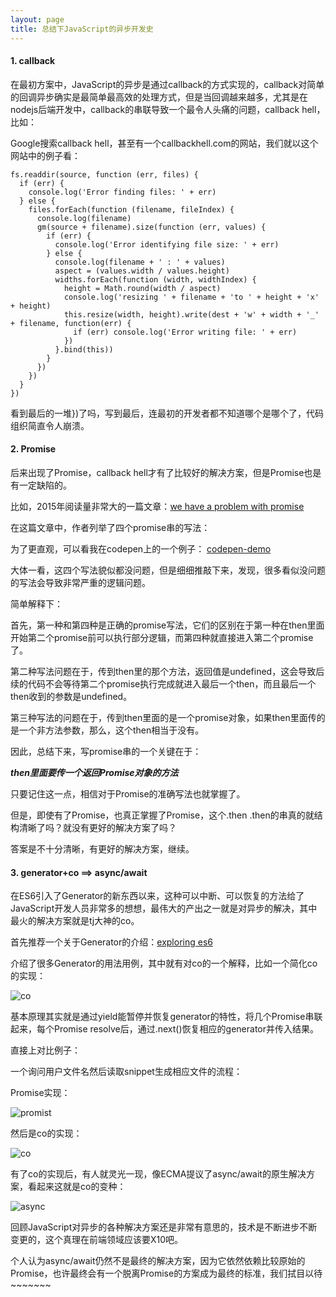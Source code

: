 ```yaml
---
layout: page
title: 总结下JavaScript的异步开发史
---
```


#### 1. callback

在最初方案中，JavaScript的异步是通过callback的方式实现的，callback对简单的回调异步确实是最简单最高效的处理方式，但是当回调越来越多，尤其是在nodejs后端开发中，callback的串联导致一个最令人头痛的问题，callback hell，比如：

Google搜索callback hell，甚至有一个callbackhell.com的网站，我们就以这个网站中的例子看：

    fs.readdir(source, function (err, files) {
      if (err) {
        console.log('Error finding files: ' + err)
      } else {
        files.forEach(function (filename, fileIndex) {
          console.log(filename)
          gm(source + filename).size(function (err, values) {
            if (err) {
              console.log('Error identifying file size: ' + err)
            } else {
              console.log(filename + ' : ' + values)
              aspect = (values.width / values.height)
              widths.forEach(function (width, widthIndex) {
                height = Math.round(width / aspect)
                console.log('resizing ' + filename + 'to ' + height + 'x' + height)
                this.resize(width, height).write(dest + 'w' + width + '_' + filename, function(err) {
                  if (err) console.log('Error writing file: ' + err)
                })
              }.bind(this))
            }
          })
        })
      }
    })

看到最后的一堆})了吗，写到最后，连最初的开发者都不知道哪个是哪个了，代码组织简直令人崩溃。


#### 2. Promise


后来出现了Promise，callback hell才有了比较好的解决方案，但是Promise也是有一定缺陷的。

比如，2015年阅读量非常大的一篇文章：[we have a problem with promise](https://pouchdb.com/2015/05/18/we-have-a-problem-with-promises.html)

在这篇文章中，作者列举了四个promise串的写法：

为了更直观，可以看我在codepen上的一个例子：
[codepen-demo](http://codepen.io/chaotyler/pen/ObEewy)

大体一看，这四个写法貌似都没问题，但是细细推敲下来，发现，很多看似没问题的写法会导致非常严重的逻辑问题。

简单解释下：

首先，第一种和第四种是正确的promise写法，它们的区别在于第一种在then里面开始第二个promise前可以执行部分逻辑，而第四种就直接进入第二个promise了。

第二种写法问题在于，传到then里的那个方法，返回值是undefined，这会导致后续的代码不会等待第二个promise执行完成就进入最后一个then，而且最后一个then收到的参数是undefined。

第三种写法的问题在于，传到then里面的是一个promise对象，如果then里面传的是一个非方法参数，那么，这个then相当于没有。

因此，总结下来，写promise串的一个关键在于：

___then里面要传一个返回Promise对象的方法___

只要记住这一点，相信对于Promise的准确写法也就掌握了。

但是，即使有了Promise，也真正掌握了Promise，这个.then .then的串真的就结构清晰了吗？就没有更好的解决方案了吗？

答案是不十分清晰，有更好的解决方案，继续。

#### 3. generator+co ==> async/await

在ES6引入了Generator的新东西以来，这种可以中断、可以恢复的方法给了JavaScript开发人员非常多的想想，最伟大的产出之一就是对异步的解决，其中最火的解决方案就是tj大神的co。

首先推荐一个关于Generator的介绍：[exploring es6](exploringjs.com/es6/ch_generators.html)

介绍了很多Generator的用法用例，其中就有对co的一个解释，比如一个简化co的实现：

![co](https://img.alicdn.com/tfs/TB1cm23OFXXXXc3XXXXXXXXXXXX-834-526.png)

基本原理其实就是通过yield能暂停并恢复generator的特性，将几个Promise串联起来，每个Promise resolve后，通过.next()恢复相应的generator并传入结果。

直接上对比例子：

一个询问用户文件名然后读取snippet生成相应文件的流程：

Promise实现：

![promist](https://img.alicdn.com/tfs/TB1rOLjOFXXXXbwaFXXXXXXXXXX-656-493.png)

然后是co的实现：

![co](https:////img.alicdn.com/tfs/TB1uOr2OFXXXXcuXXXXXXXXXXXX-630-513.png)

有了co的实现后，有人就灵光一现，像ECMA提议了async/await的原生解决方案，看起来这就是co的变种：

![async](https://img.alicdn.com/tfs/TB1lU_yOFXXXXaCaXXXXXXXXXXX-766-302.png)


回顾JavaScript对异步的各种解决方案还是非常有意思的，技术是不断进步不断变更的，这个真理在前端领域应该要X10吧。

个人认为async/await仍然不是最终的解决方案，因为它依然依赖比较原始的Promise，也许最终会有一个脱离Promise的方案成为最终的标准，我们拭目以待~~~~~~~
